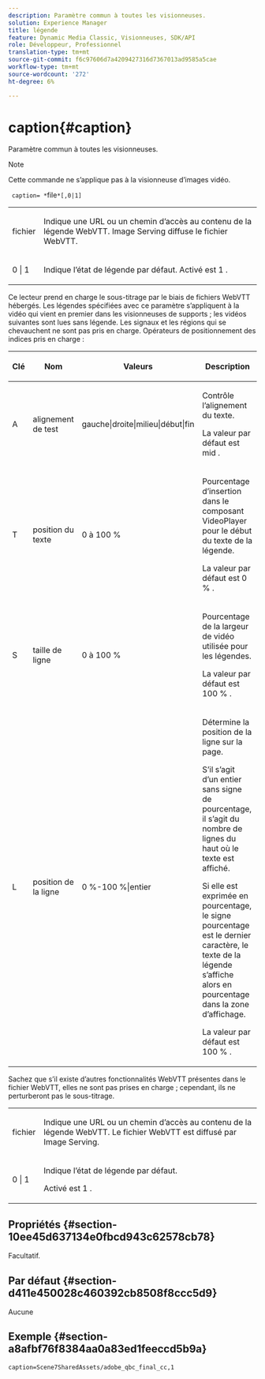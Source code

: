 ```yaml
---
description: Paramètre commun à toutes les visionneuses.
solution: Experience Manager
title: légende
feature: Dynamic Media Classic, Visionneuses, SDK/API
role: Développeur, Professionnel
translation-type: tm+mt
source-git-commit: f6c97606d7a4209427316d7367013ad9585a5cae
workflow-type: tm+mt
source-wordcount: '272'
ht-degree: 6%

---
```



# caption{#caption}

Paramètre commun à toutes les visionneuses.

>[!NOTE]
>
>Cette commande ne s’applique pas à la visionneuse d’images vidéo.

` caption= *`file`*[,0|1]`

<table id="table_9B98C97485DD4DEB8A6ECBCE8DF6B886"> 
 <tbody> 
  <tr> 
   <td colname="col1"> <p> <span class="codeph"> <span class="varname"> fichier  </span> </span> </p> </td> 
   <td colname="col2"> <p> Indique une URL ou un chemin d’accès au contenu de la légende WebVTT. Image Serving diffuse le fichier WebVTT. </p> </td> 
  </tr> 
  <tr> 
   <td colname="col1"> <p> <span class="codeph"> 0 | 1 </span> </p> </td> 
   <td colname="col2"> <p> Indique l’état de légende par défaut. Activé est <span class="codeph"> 1 </span>. </p> </td> 
  </tr> 
 </tbody> 
</table>

Ce lecteur prend en charge le sous-titrage par le biais de fichiers WebVTT hébergés. Les légendes spécifiées avec ce paramètre s’appliquent à la vidéo qui vient en premier dans les visionneuses de supports ; les vidéos suivantes sont lues sans légende. Les signaux et les régions qui se chevauchent ne sont pas pris en charge. Opérateurs de positionnement des indices pris en charge :

<table id="table_E752D7D8C1AA40C6B8A7057D2BB379C1"> 
 <thead> 
  <tr> 
   <th colname="col1" class="entry"> <p>Clé </p> </th> 
   <th colname="col2" class="entry"> <p>Nom </p> </th> 
   <th colname="col3" class="entry"> <p>Valeurs </p> </th> 
   <th colname="col4" class="entry"> <p>Description </p> </th> 
  </tr> 
 </thead>
 <tbody> 
  <tr> 
   <td colname="col1"> <p> <span class="codeph"> A </span> </p> </td> 
   <td colname="col2"> <p>alignement de test </p> </td> 
   <td colname="col3"> <p> <span class="codeph"> gauche|droite|milieu|début|fin  </span> </p> </td> 
   <td colname="col4"> <p> Contrôle l’alignement du texte. </p> <p>La valeur par défaut est <span class="codeph"> mid </span>. </p> </td> 
  </tr> 
  <tr> 
   <td colname="col1"> <p> <span class="codeph"> T </span> </p> </td> 
   <td colname="col2"> <p>position du texte </p> </td> 
   <td colname="col3"> <p> 0 à 100 % </p> </td> 
   <td colname="col4"> <p> Pourcentage d’insertion dans le composant VideoPlayer pour le début du texte de la légende. </p> <p>La valeur par défaut est <span class="codeph"> 0 % </span>. </p> </td> 
  </tr> 
  <tr> 
   <td colname="col1"> <p> <span class="codeph"> S </span> </p> </td> 
   <td colname="col2"> <p>taille de ligne </p> </td> 
   <td colname="col3"> <p> 0 à 100 % </p> </td> 
   <td colname="col4"> <p> Pourcentage de la largeur de vidéo utilisée pour les légendes. </p> <p>La valeur par défaut est <span class="codeph"> 100 % </span>. </p> </td> 
  </tr> 
  <tr> 
   <td colname="col1"> <p> <span class="codeph"> L </span> </p> </td> 
   <td colname="col2"> <p>position de la ligne </p> </td> 
   <td colname="col3"> <p> 0 %-100 %|entier </p> </td> 
   <td colname="col4"> <p> Détermine la position de la ligne sur la page. </p> <p>S’il s’agit d’un entier sans signe de pourcentage, il s’agit du nombre de lignes du haut où le texte est affiché. </p> <p>Si elle est exprimée en pourcentage, le signe pourcentage est le dernier caractère, le texte de la légende s’affiche alors en pourcentage dans la zone d’affichage. </p> <p>La valeur par défaut est <span class="codeph"> 100 % </span>. </p> </td> 
  </tr> 
 </tbody> 
</table>

Sachez que s’il existe d’autres fonctionnalités WebVTT présentes dans le fichier WebVTT, elles ne sont pas prises en charge ; cependant, ils ne perturberont pas le sous-titrage.

<table id="table_CB7B4DFC6B654AECA1AF6594E3FD5C46"> 
 <tbody> 
  <tr> 
   <td colname="col1"> <p> <span class="codeph"> <span class="varname"> fichier  </span> </span> </p> </td> 
   <td colname="col2"> <p> Indique une URL ou un chemin d’accès au contenu de la légende WebVTT. Le fichier WebVTT est diffusé par Image Serving. </p> </td> 
  </tr> 
  <tr> 
   <td colname="col1"> <p> <span class="codeph"> 0 | 1 </span> </p> </td> 
   <td colname="col2"> <p> Indique l’état de légende par défaut. </p> <p>Activé est <span class="codeph"> 1 </span>. </p> </td> 
  </tr> 
 </tbody> 
</table>

## Propriétés {#section-10ee45d637134e0fbcd943c62578cb78}

Facultatif.

## Par défaut {#section-d411e450028c460392cb8508f8ccc5d9}

Aucune

## Exemple {#section-a8afbf76f8384aa0a83ed1feeccd5b9a}

```
caption=Scene7SharedAssets/adobe_qbc_final_cc,1
```


